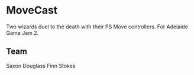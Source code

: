 # MoveCast
Two wizards duel to the death with their PS Move controllers.
For Adelaide Game Jam 2.

## Team
Saxon Douglass
Finn Stokes
